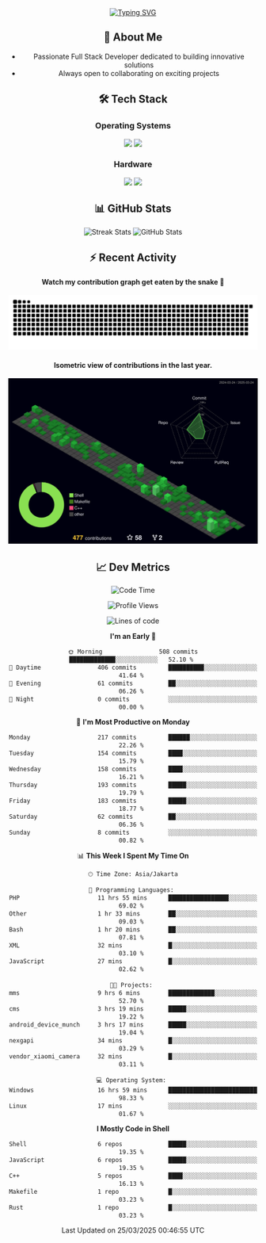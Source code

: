 <div align="center" style="max-width: 900px; margin: auto;">
<a href="https://github.com/thunderkex">
  <img src="https://readme-typing-svg.herokuapp.com?font=Fira+Code&pause=1000&center=true&vCenter=true&width=435&lines=Ha+ha!+I+am+here!;Told+you+a+storm+was+coming!" alt="Typing SVG" />
</a>

## 👋 About Me
- Passionate Full Stack Developer dedicated to building innovative solutions
- Always open to collaborating on exciting projects

## 🛠️ Tech Stack
### Operating Systems
<a href="#"><img src="https://img.shields.io/badge/Linux-FCC624?style=flat&logo=linux&logoColor=black"></a>
<a href="#"><img src="https://img.shields.io/badge/Windows-0078D6?style=flat&logo=windows&logoColor=white"></a>

### Hardware
<a href="#"><img src="https://img.shields.io/badge/Raspberry%20Pi-C51A4A?style=flat&logo=raspberrypi&logoColor=white"></a>
<a href="#"><img src="https://img.shields.io/badge/Arduino-00979D?style=flat&logo=Arduino&logoColor=white"></a>

## 📊 GitHub Stats
<div align="center">
  <img src="https://streak-stats.demolab.com?user=thunderkex&theme=tokyonight-duo&border_radius=20" alt="Streak Stats" />
  <img src="https://github-readme-stats.vercel.app/api?username=thunderkex&show_icons=true&theme=tokyonight&border_radius=20" alt="GitHub Stats" />
</div>

## ⚡ Recent Activity
<h4>Watch my contribution graph get eaten by the snake 🐍</h4>
<img width="600em" alt="thunderkex's Github commit snake" src="https://raw.githubusercontent.com/thunderkex/thunderkex/output/grid-snake-ov.svg" />

<h4>Isometric view of contributions in the last year.</h4>
<a href="./profile-3d-contrib/profile-night-green.svg">
	<img width="600em" src="./profile-3d-contrib/profile-night-green.svg">
</a>

## 📈 Dev Metrics
<!--START_SECTION:waka-->
![Code Time](http://img.shields.io/badge/Code%20Time-1%2C129%20hrs%2041%20mins-blue)

![Profile Views](http://img.shields.io/badge/Profile%20Views-2-blue)

![Lines of code](https://img.shields.io/badge/From%20Hello%20World%20I%27ve%20Written-3.4%20million%20lines%20of%20code-blue)

**I'm an Early 🐤** 

```text
🌞 Morning                508 commits         █████████████░░░░░░░░░░░░   52.10 % 
🌆 Daytime                406 commits         ██████████░░░░░░░░░░░░░░░   41.64 % 
🌃 Evening                61 commits          ██░░░░░░░░░░░░░░░░░░░░░░░   06.26 % 
🌙 Night                  0 commits           ░░░░░░░░░░░░░░░░░░░░░░░░░   00.00 % 
```
📅 **I'm Most Productive on Monday** 

```text
Monday                   217 commits         ██████░░░░░░░░░░░░░░░░░░░   22.26 % 
Tuesday                  154 commits         ████░░░░░░░░░░░░░░░░░░░░░   15.79 % 
Wednesday                158 commits         ████░░░░░░░░░░░░░░░░░░░░░   16.21 % 
Thursday                 193 commits         █████░░░░░░░░░░░░░░░░░░░░   19.79 % 
Friday                   183 commits         █████░░░░░░░░░░░░░░░░░░░░   18.77 % 
Saturday                 62 commits          ██░░░░░░░░░░░░░░░░░░░░░░░   06.36 % 
Sunday                   8 commits           ░░░░░░░░░░░░░░░░░░░░░░░░░   00.82 % 
```


📊 **This Week I Spent My Time On** 

```text
🕑︎ Time Zone: Asia/Jakarta

💬 Programming Languages: 
PHP                      11 hrs 55 mins      █████████████████░░░░░░░░   69.02 % 
Other                    1 hr 33 mins        ██░░░░░░░░░░░░░░░░░░░░░░░   09.03 % 
Bash                     1 hr 20 mins        ██░░░░░░░░░░░░░░░░░░░░░░░   07.81 % 
XML                      32 mins             █░░░░░░░░░░░░░░░░░░░░░░░░   03.10 % 
JavaScript               27 mins             █░░░░░░░░░░░░░░░░░░░░░░░░   02.62 % 

🐱‍💻 Projects: 
mms                      9 hrs 6 mins        █████████████░░░░░░░░░░░░   52.70 % 
cms                      3 hrs 19 mins       █████░░░░░░░░░░░░░░░░░░░░   19.22 % 
android_device_munch     3 hrs 17 mins       █████░░░░░░░░░░░░░░░░░░░░   19.04 % 
nexgapi                  34 mins             █░░░░░░░░░░░░░░░░░░░░░░░░   03.29 % 
vendor_xiaomi_camera     32 mins             █░░░░░░░░░░░░░░░░░░░░░░░░   03.11 % 

💻 Operating System: 
Windows                  16 hrs 59 mins      █████████████████████████   98.33 % 
Linux                    17 mins             ░░░░░░░░░░░░░░░░░░░░░░░░░   01.67 % 
```

**I Mostly Code in Shell** 

```text
Shell                    6 repos             █████░░░░░░░░░░░░░░░░░░░░   19.35 % 
JavaScript               6 repos             █████░░░░░░░░░░░░░░░░░░░░   19.35 % 
C++                      5 repos             ████░░░░░░░░░░░░░░░░░░░░░   16.13 % 
Makefile                 1 repo              █░░░░░░░░░░░░░░░░░░░░░░░░   03.23 % 
Rust                     1 repo              █░░░░░░░░░░░░░░░░░░░░░░░░   03.23 % 
```




 Last Updated on 25/03/2025 00:46:55 UTC
<!--END_SECTION:waka-->
</div>

